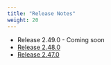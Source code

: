 ```yaml
---
title: "Release Notes"
weight: 20
---
```

- Release 2.49.0 - Coming soon
- [Release 2.48.0](/release-notes/2.48.0_Release_Notes.pdf)
- [Release 2.47.0](/release-notes/2.47.0_Release_Notes.pdf)
